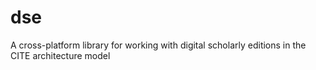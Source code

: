 # dse
A cross-platform library for working with digital scholarly editions in the CITE architecture model
